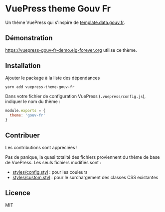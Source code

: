 # VuePress theme Gouv Fr
Un thème VuePress qui s'inspire de [template.data.gouv.fr](https://template.data.gouv.fr).

## Démonstration
https://vuepress-gouv-fr-demo.eig-forever.org utilise ce thème.

## Installation
Ajouter le package à la liste des dépendances

```bash
yarn add vuepress-theme-gouv-fr
```

Dans votre fichier de configuration VuePress (`.vuepress/config.js`), indiquer le nom du thème :

```js
module.exports = {
  theme: 'gouv-fr'
}
```

## Contribuer
Les contributions sont appréciées !

Pas de panique, la quasi totalité des fichiers proviennent du thème de base de VuePress. Les seuls fichiers modifiés sont :

- [styles/config.styl](styles/config.styl) : pour les couleurs
- [styles/custom.styl](styles/custom.styl) : pour le surchargement des classes CSS existantes

## Licence
MIT
